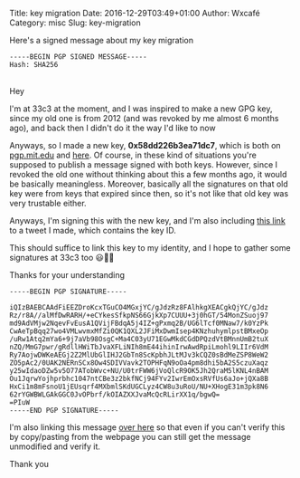 Title: key migration
Date: 2016-12-29T03:49+01:00
Author: Wxcafé
Category: misc
Slug: key-migration

Here's a signed message about my key migration

```
-----BEGIN PGP SIGNED MESSAGE-----
Hash: SHA256
```

<br/>
Hey

I'm at 33c3 at the moment, and I was inspired to make a new GPG key, since my
old one is from 2012 (and was revoked by me almost 6 months ago), and back
then I didn't do it the way I'd like to now

Anyways, so I made a new key, **0x58dd226b3ea71dc7**, which is both on
[pgp.mit.edu](http://pgp.mit.edu/pks/lookup?op=vindex&search=0x58DD226B3EA71DC7)
and [here](https://pub.wxcafe.net/wxcafe.asc). Of course, in these
kind of situations you're supposed to publish a message signed with both keys.
However, since I revoked the old one without thinking about this a few months
ago, it would be basically meaningless. Moreover, basically all the signatures
on that old key were from keys that expired since then, so it's not like that
old key was very trustable either.

Anyways, I'm signing this with the new key, and I'm also including [this
link](https://twitter.com/Wxcafe/status/814300732849553408) to a tweet I made,
which contains the key ID.

This should suffice to link this key to my identity, and I hope to gather some
signatures at 33c3 too 😃💯🚀

Thanks for your understanding

```
-----BEGIN PGP SIGNATURE-----

iQIzBAEBCAAdFiEEZDroKcxTGuCO4MGxjYC/gJdzRz8FAlhkgXEACgkQjYC/gJdz
Rz/r8A//alMfDwRARH/+eCYkesSfkpNS66GjkXp7CUUU+3j0hGT/54MonZSuoj97
md9AdVMjw2NqevFvEusA1QVijFBdqA5j4IZ+gPxmq2B/UG6lTcf0MNaw7/k0YzPk
CwAeTpBqq27wo4VMLwvmxMfZi0QK1QXL2JFiMxDwmIsep4KNzhuhymlpstBMxeOp
/uRw1Atq2mYa6+9j7aVb98OsgC+Ma4C03yU71EGwMkdCGdDPQzdVtBMnnUmB2tuX
nZQ/MmG7pwr/gRdllHWiTbJvaXFLiNIh8mE44ihinIrwAwdRpiLmohl9LIIr6VdM
Ry7AojwDWKeAEGj2Z2MlUbGlIHJ2GbTn8ScKpbhJLtMJv3kCQZ0sBdMeZSP8WeW2
ZO5pAc2/0UAK2NERnSCx8Ow4SDIVVavk2TOPHFqN9oOa4pm8dhi5bA2S5czuXaqz
y25wIdaoDZw5v5O77ATobWvc+NU/U0trFWW6jVoQlcR9OK5Jh2QraM5lKNL4nBAM
Ou1JqrwYojhprbhc1047ntCBe3z2bkfNCj94FYv2IwrEmOxsRVfUs6aJo+jQXa8B
HxCi1m8mFsnoU1jEUsqrf4MXbmlSKdUGCLyz4CW8u3uRoU/NU+XHogE31m3pk8N6
62rYGWBWLGAkGGC0JvOPbrf/kOIAZXXJvaMcQcRLirXX1q/bgwQ=
=PIuW
-----END PGP SIGNATURE-----
```

I'm also linking this message [over
here](https://pub.wxcafe.net/key_migration.asc) so that even if you can't verify
this by copy/pasting from the webpage you can still get the message unmodified
and verify it.

Thank you
